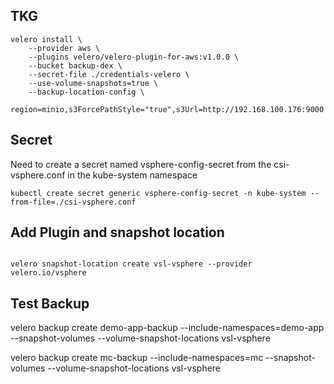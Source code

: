
##  TKG
```
velero install \
    --provider aws \
    --plugins velero/velero-plugin-for-aws:v1.0.0 \
    --bucket backup-dex \
    --secret-file ./credentials-velero \
    --use-volume-snapshots=true \
    --backup-location-config \
    region=minio,s3ForcePathStyle="true",s3Url=http://192.168.100.176:9000
```
## Secret
Need to create a secret named vsphere-config-secret from the csi-vsphere.conf in the kube-system namespace
```
kubectl create secret generic vsphere-config-secret -n kube-system --from-file=./csi-vsphere.conf
```


## Add Plugin and snapshot location
```velero plugin add vsphereveleroplugin/velero-plugin-for-vsphere:1.0.0

velero snapshot-location create vsl-vsphere --provider velero.io/vsphere
```
## Test Backup
velero backup create demo-app-backup --include-namespaces=demo-app --snapshot-volumes --volume-snapshot-locations vsl-vsphere

velero backup create mc-backup --include-namespaces=mc --snapshot-volumes --volume-snapshot-locations vsl-vsphere
